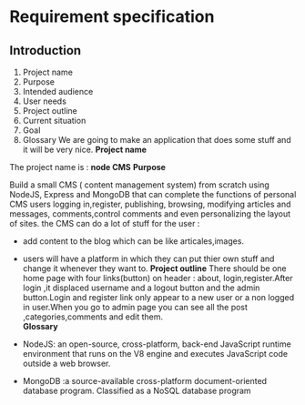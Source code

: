 Requirement specification
========
## Introduction
1. Project name
2. Purpose
3. Intended audience
4. User needs 
5. Project outline 
6. Current situation 
7. Goal  
8. Glossary
We are going to make an application that does some stuff and it will be very nice. 
__Project name__

The project name is : **node CMS**
__Purpose__

Build a small CMS ( content management system) from scratch using NodeJS, Express and MongoDB that can complete the functions of personal CMS users logging in,register, publishing, browsing, modifying articles and messages, comments,control comments and even personalizing the layout of sites.
the CMS can do a lot of stuff for the user :
* add content to the blog which can be like articales,images.
* users will have a platform in which they can put thier own stuff and change it whenever they want to.
__Project outline__
There should be one home page with four links(button) on header : about, login,register.After login ,it displaced username and a logout button and the admin button.Login and register link only appear to a new user or a non logged in user.When you go to admin page you can see all the post ,categories,comments and edit them.  
__Glossary__

 * NodeJS:  an open-source, cross-platform, back-end JavaScript runtime environment that runs on the V8 engine and executes JavaScript code outside a web browser.
 * MongoDB :a source-available cross-platform document-oriented database program. Classified as a NoSQL database program